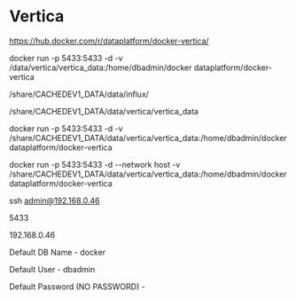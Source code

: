 # Vertica

https://hub.docker.com/r/dataplatform/docker-vertica/



docker run -p 5433:5433 -d -v /data/vertica/vertica_data:/home/dbadmin/docker dataplatform/docker-vertica

/share/CACHEDEV1_DATA/data/influx/

/share/CACHEDEV1_DATA/data/vertica/vertica_data

docker run -p 5433:5433 -d -v /share/CACHEDEV1_DATA/data/vertica/vertica_data:/home/dbadmin/docker dataplatform/docker-vertica

docker run -p 5433:5433 -d --network host -v /share/CACHEDEV1_DATA/data/vertica/vertica_data:/home/dbadmin/docker dataplatform/docker-vertica

ssh admin@192.168.0.46


5433

192.168.0.46

Default DB Name - docker

Default User - dbadmin

Default Password (NO PASSWORD) -